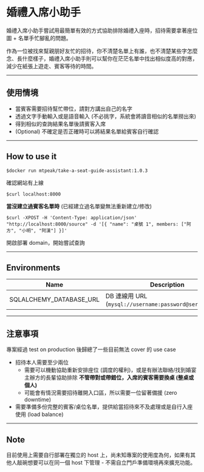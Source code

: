 # 婚禮入席小助手
婚禮入席小助手嘗試用最簡單有效的方式協助排除婚禮入座時，招待需要拿著座位圖 + 名單手忙腳亂的問題。

作為一位被找來幫親朋好友忙的招待，你不清楚名單上有誰，也不清楚某些字怎麼念、長什麼樣子，婚禮入席小助手則可以幫你在茫茫名單中找出相似度高的對應，減少在紙張上遊走、賓客等待的時間。

----

## 使用情境
- 當賓客需要招待幫忙帶位，請對方講出自己的名字
- 透過文字手動輸入或是語音輸入 (不必挑字，系統會將讀音相似的名單撈出來)
- 得到相似的查詢結果名單後請賓客入席
- (Optional) 不確定是否正確時可以將結果名單給賓客自行確認

----

## How to use it
```
$docker run mtpeak/take-a-seat-guide-assistant:1.0.3
```

確認網站有上線
```
$curl localhost:8000
```

**當沒建立過賓客名單時** (已經建立過名單變無法重新建立/修改)
```
$curl -XPOST -H 'Content-Type: application/json' "http://localhost:8000/source" -d '[{ "name": "桌號 1", members: ["阿方", "小明", "阿漢"] }]'
```

開啟部署 domain，開始嘗試查詢

----

## Environments
|Name                    |Description                                                |Default                  |
|------------------------|-----------------------------------------------------------|-------------------------|
|SQLALCHEMY_DATABASE_URL |DB 連線用 URL (`mysql://username:password@server/db`......) |sqlite:///./sql_app.db   |

----

## 注意事項
專案經過 test on production 後歸總了一些目前無法 cover 的 use case
- 招待本人需要至少兩位
  - 需要可以機動協助重新安排座位 (調度的權利)，或是有辦法聯絡/找到婚宴主辦方的長輩協助排除 **不管帶對或帶錯位，入席的賓客需要換桌 (整桌或個人)**
  - 可能會有情況需要招待離開入口區，所以需要一位留著備援 (zero downtime)
- 需要準備多份完整的賓客/桌位名單，提供給當招待來不及處理或是自行入座使用 (load balance)

----

## Note
目前使用上需要自行部署在獨立的 host 上，尚未知專案的使用度為何，如果有其他人敲碗想要可以在同一個 host 下管理 - 不需自立門戶準備環境再來擴充功能。
